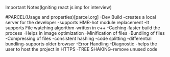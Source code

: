 Important Notes(Igniting react js imp for interview)

#PARCEL(Usage and properties)[parcel.org]
-Dev Build
-creates a local server for the developer
-supports HMR-hot module replacement
-It supports File watching algorithm-written in c++
-Caching-faster build the process
-Helps in image optimization
-Minification of files
-Bundling of files
-Compressing of files
-consistent hashing
-code splitting
-differential bundling-supports older browser
-Error Handling
-Diagnostic
-helps the user to host the project in HTTPS 
-TREE SHAKING-remove unused code


